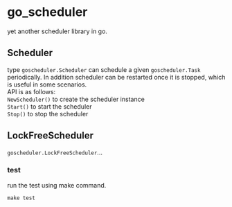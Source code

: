 # go_scheduler
yet another scheduler library in go.

## Scheduler
type `goscheduler.Scheduler` can schedule a given `goscheduler.Task` periodically. In addition scheduler can be restarted once it is stopped, which is useful in some scenarios.  
API is as follows:  
`NewScheduler()` to create the scheduler instance  
`Start()` to start the scheduler  
`Stop()` to stop the scheduler  

## LockFreeScheduler
`goscheduler.LockFreeScheduler`...

### test
run the test using make command.
```
make test
```
